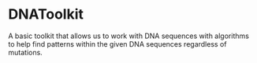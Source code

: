 # DNAToolkit
A basic toolkit that allows us to work with DNA sequences with algorithms to help find patterns within the given DNA sequences regardless of mutations.
